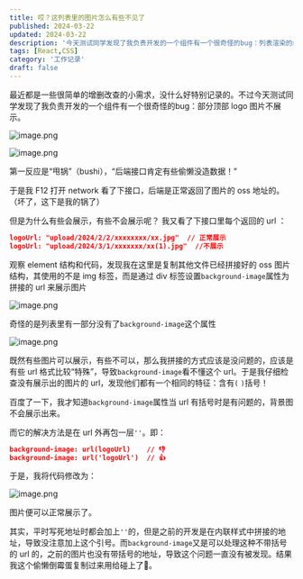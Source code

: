 ```yaml
---
title: 哎？这列表里的图片怎么有些不见了
published: 2024-03-22
updated: 2024-03-22
description: '今天测试同学发现了我负责开发的一个组件有一个很奇怪的bug：列表渲染的组件有一部分顶部的 logo 图片不展示。🧐'
tags: [React,CSS]
category: '工作记录'
draft: false 
---
```



最近都是一些很简单的增删改查的小需求，没什么好特别记录的。不过今天测试同学发现了我负责开发的一个组件有一个很奇怪的bug：部分顶部 logo 图片不展示。

![image.png](https://p1-juejin.byteimg.com/tos-cn-i-k3u1fbpfcp/cea4c92613ba4d329e7a07c60c8f4006~tplv-k3u1fbpfcp-jj-mark:0:0:0:0:q75.image#?w=406&h=199&s=44389&e=png&b=e4f1fd)


![image.png](https://p3-juejin.byteimg.com/tos-cn-i-k3u1fbpfcp/cf31e89ff12148ea83ea412b3ff12b71~tplv-k3u1fbpfcp-jj-mark:0:0:0:0:q75.image#?w=406&h=199&s=52486&e=png&b=daebfa)

第一反应是“甩锅”（bushi），“后端接口肯定有些偷懒没造数据！”

于是我 F12 打开 network 看了下接口，后端是正常返回了图片的 oss 地址的。（坏了，这下是我的锅了）

但是为什么有些会展示，有些不会展示呢？ 我又看了下接口里每个返回的 url ：
```json
logoUrl: "upload/2024/2/2/xxxxxxxx/xx.jpg"  // 正常展示
logoUrl: "upload/2024/3/1/xxxxxxx/xx(1).jpg"  //不展示
```
观察 element 结构和代码，发现我在这里是复制其他文件已经拼接好的 oss 图片结构，其使用的不是 img 标签，而是通过 div 标签设置`background-image`属性为拼接的 url 来展示图片


![image.png](https://p6-juejin.byteimg.com/tos-cn-i-k3u1fbpfcp/d0e429d26ff549c398dd6feb59208b00~tplv-k3u1fbpfcp-jj-mark:0:0:0:0:q75.image#?w=871&h=85&s=17570&e=png&b=282c34)

奇怪的是列表里有一部分没有了`background-image`这个属性

![image.png](https://p6-juejin.byteimg.com/tos-cn-i-k3u1fbpfcp/2a8a3696057e44458a91eca1871d5f74~tplv-k3u1fbpfcp-jj-mark:0:0:0:0:q75.image#?w=678&h=38&s=3615&e=png&b=d2e1fc)

既然有些图片可以展示，有些不可以，那么我拼接的方式应该是没问题的，应该是有些 url 格式比较“特殊”，导致`background-image`看不懂这个 url。于是我仔细检查没有展示出的图片的 url，发现他们都有一个相同的特征：含有`(` `)`括号！

百度了一下，我才知道`background-image`属性当 url 有括号时是有问题的，背景图不会展示出来。

而它的解决方法是在 url 外再包一层`''`。即：

```json
background-image: url(logoUrl)    // 👎
background-image: url('logoUrl')  // 👍
```

于是，我将代码修改为：

![image.png](https://p1-juejin.byteimg.com/tos-cn-i-k3u1fbpfcp/1e354316cecc49099f2835d93e8dcb5c~tplv-k3u1fbpfcp-jj-mark:0:0:0:0:q75.image#?w=847&h=88&s=13612&e=png&b=282c34)

图片便可以正常展示了。

其实，平时写死地址时都会加上`''`的，但是之前的开发是在内联样式中拼接的地址，导致没注意加上这个引号。而`background-image`又是可以处理这种不带括号的 url 的，之前的图片也没有带括号的地址，导致这个问题一直没有被发现。结果我这个偷懒倒霉蛋复制过来用给碰上了🤣。
